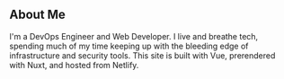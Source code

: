 ## About Me
I'm a DevOps Engineer and Web Developer. I live and breathe tech, spending much of my time keeping up with the bleeding edge of infrastructure and security tools. This site is built with Vue, prerendered with Nuxt, and hosted from Netlify.
